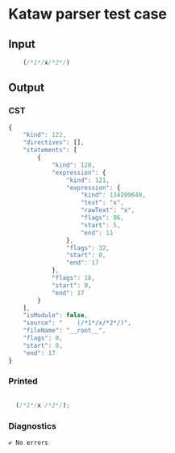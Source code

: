 # Kataw parser test case

## Input

`````js
    (/*1*/x/*2*/)
`````

## Output

### CST

```javascript
{
    "kind": 122,
    "directives": [],
    "statements": [
        {
            "kind": 120,
            "expression": {
                "kind": 121,
                "expression": {
                    "kind": 134299649,
                    "text": "x",
                    "rawText": "x",
                    "flags": 96,
                    "start": 5,
                    "end": 11
                },
                "flags": 32,
                "start": 0,
                "end": 17
            },
            "flags": 16,
            "start": 0,
            "end": 17
        }
    ],
    "isModule": false,
    "source": "    (/*1*/x/*2*/)",
    "fileName": "__root__",
    "flags": 0,
    "start": 0,
    "end": 17
}
```

### Printed

```javascript

  (/*1*/x /*2*/);

```

### Diagnostics

```javascript
✔ No errors
```

